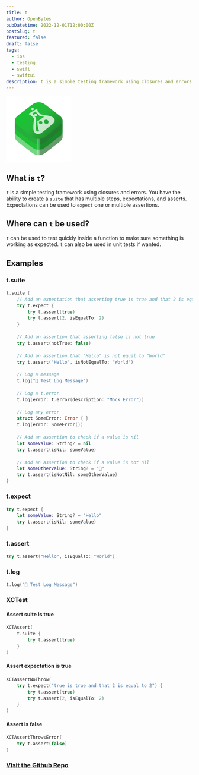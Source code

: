 ```yaml
---
title: t
author: OpenBytes
pubDatetime: 2022-12-01T12:00:00Z
postSlug: t
featured: false
draft: false
tags:
  - ios
  - testing
  - swift
  - swiftui
description: t is a simple testing framework using closures and errors. You have the ability to create a suite that has multiple steps, expectations, and asserts. Expectations can be used to expect one or multiple assertions.
---
```


<img src="/assets/projects/images/openbytes-t.png" alt="Icon representing the OpenBytes t-framework." width="35%"/>

## What is `t`?

`t` is a simple testing framework using closures and errors. You have the ability to create a `suite` that has multiple steps, expectations, and asserts. Expectations can be used to `expect` one or multiple assertions.

## Where can `t` be used?

`t` can be used to test quickly inside a function to make sure something is working as expected. `t` can also be used in unit tests if wanted.

## Examples

### t.suite

```swift
t.suite {
    // Add an expectation that asserting true is true and that 2 is equal to 2
    try t.expect {
        try t.assert(true)
        try t.assert(2, isEqualTo: 2)
    }

    // Add an assertion that asserting false is not true
    try t.assert(notTrue: false)

    // Add an assertion that "Hello" is not equal to "World"
    try t.assert("Hello", isNotEqualTo: "World")

    // Log a message
    t.log("📣 Test Log Message")

    // Log a t.error
    t.log(error: t.error(description: "Mock Error"))

    // Log any error
    struct SomeError: Error { }
    t.log(error: SomeError())

    // Add an assertion to check if a value is nil
    let someValue: String? = nil
    try t.assert(isNil: someValue)

    // Add an assertion to check if a value is not nil
    let someOtherValue: String? = "💠"
    try t.assert(isNotNil: someOtherValue)
}
```

### t.expect

```swift
try t.expect {
    let someValue: String? = "Hello"
    try t.assert(isNil: someValue)
}
```

### t.assert

```swift
try t.assert("Hello", isEqualTo: "World")
```

### t.log

```swift
t.log("📣 Test Log Message")
```

### XCTest

#### Assert suite is true

```swift
XCTAssert(
    t.suite {
        try t.assert(true)
    }
)
```

#### Assert expectation is true

```swift
XCTAssertNoThrow(
    try t.expect("true is true and that 2 is equal to 2") {
        try t.assert(true)
        try t.assert(2, isEqualTo: 2)
    }
)
```

#### Assert is false

```swift
XCTAssertThrowsError(
    try t.assert(false)
)
```

### [Visit the Github Repo](https://github.com/0xOpenBytes/t)

